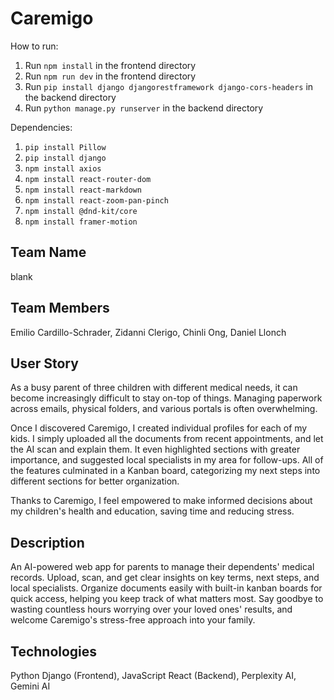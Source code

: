 # Caremigo

How to run:

1. Run `npm install` in the frontend directory
2. Run `npm run dev` in the frontend directory
3. Run `pip install django djangorestframework django-cors-headers` in the backend directory
4. Run `python manage.py runserver` in the backend directory

Dependencies:
1. `pip install Pillow`
2. `pip install django`
3. `npm install axios`
3. `npm install react-router-dom`
4. `npm install react-markdown`
5. `npm install react-zoom-pan-pinch`
6. `npm install @dnd-kit/core`
7. `npm install framer-motion`

## Team Name
blank

## Team Members
Emilio Cardillo-Schrader, Zidanni Clerigo, Chinli Ong, Daniel Llonch

## User Story
As a busy parent of three children with different medical needs, it can become increasingly difficult to stay on-top of things. Managing paperwork across emails, physical folders, and various portals is often overwhelming. 

Once I discovered Caremigo, I created individual profiles for each of my kids. I simply uploaded all the documents from recent appointments, and let the AI scan and explain them. It even highlighted sections with greater importance, and suggested local specialists in my area for follow-ups. All of the features culminated in a Kanban board, categorizing my next steps into different sections for better organization.

Thanks to Caremigo, I feel empowered to make informed decisions about my children's health and education, saving time and reducing stress.

## Description
An AI-powered web app for parents to manage their dependents' medical records. Upload, scan, and get clear insights on key terms, next steps, and local specialists. Organize documents easily with built-in kanban boards for quick access, helping you keep track of what matters most. Say goodbye to wasting countless hours worrying over your loved ones' results, and welcome Caremigo's stress-free approach into your family.

## Technologies
Python Django (Frontend), JavaScript React (Backend), Perplexity AI, Gemini AI


